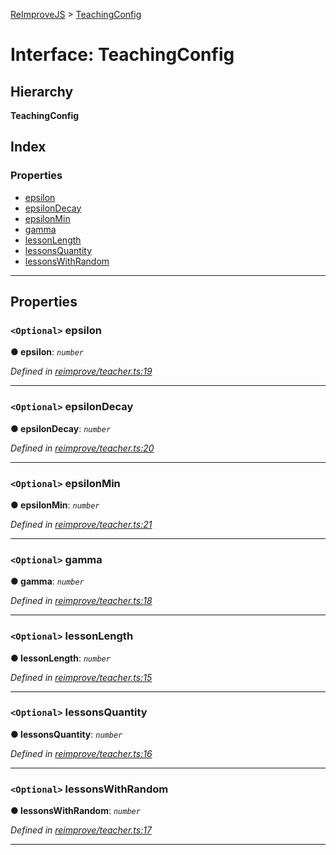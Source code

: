 [ReImproveJS](../README.md) > [TeachingConfig](../interfaces/teachingconfig.md)

# Interface: TeachingConfig

## Hierarchy

**TeachingConfig**

## Index

### Properties

* [epsilon](teachingconfig.md#epsilon)
* [epsilonDecay](teachingconfig.md#epsilondecay)
* [epsilonMin](teachingconfig.md#epsilonmin)
* [gamma](teachingconfig.md#gamma)
* [lessonLength](teachingconfig.md#lessonlength)
* [lessonsQuantity](teachingconfig.md#lessonsquantity)
* [lessonsWithRandom](teachingconfig.md#lessonswithrandom)

---

## Properties

<a id="epsilon"></a>

### `<Optional>` epsilon

**● epsilon**: *`number`*

*Defined in [reimprove/teacher.ts:19](https://github.com/Pravez/FurnishJS/blob/8ae2d2d/src/reimprove/teacher.ts#L19)*

___
<a id="epsilondecay"></a>

### `<Optional>` epsilonDecay

**● epsilonDecay**: *`number`*

*Defined in [reimprove/teacher.ts:20](https://github.com/Pravez/FurnishJS/blob/8ae2d2d/src/reimprove/teacher.ts#L20)*

___
<a id="epsilonmin"></a>

### `<Optional>` epsilonMin

**● epsilonMin**: *`number`*

*Defined in [reimprove/teacher.ts:21](https://github.com/Pravez/FurnishJS/blob/8ae2d2d/src/reimprove/teacher.ts#L21)*

___
<a id="gamma"></a>

### `<Optional>` gamma

**● gamma**: *`number`*

*Defined in [reimprove/teacher.ts:18](https://github.com/Pravez/FurnishJS/blob/8ae2d2d/src/reimprove/teacher.ts#L18)*

___
<a id="lessonlength"></a>

### `<Optional>` lessonLength

**● lessonLength**: *`number`*

*Defined in [reimprove/teacher.ts:15](https://github.com/Pravez/FurnishJS/blob/8ae2d2d/src/reimprove/teacher.ts#L15)*

___
<a id="lessonsquantity"></a>

### `<Optional>` lessonsQuantity

**● lessonsQuantity**: *`number`*

*Defined in [reimprove/teacher.ts:16](https://github.com/Pravez/FurnishJS/blob/8ae2d2d/src/reimprove/teacher.ts#L16)*

___
<a id="lessonswithrandom"></a>

### `<Optional>` lessonsWithRandom

**● lessonsWithRandom**: *`number`*

*Defined in [reimprove/teacher.ts:17](https://github.com/Pravez/FurnishJS/blob/8ae2d2d/src/reimprove/teacher.ts#L17)*

___


